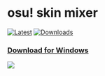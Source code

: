 # osu! skin mixer

[![Latest](https://img.shields.io/github/v/release/rednir/OsuSkinMixer)](https://github.com/rednir/OsuSkinMixer/releases/latest/)
[![Downloads](https://img.shields.io/github/downloads/rednir/OsuSkinMixer/total)](https://github.com/rednir/OsuSkinMixer/releases/latest/)

### [Download for Windows](https://github.com/rednir/OsuSkinMixer/releases/latest/download/osu-skin-mixer-installer.exe)

[![](https://user-images.githubusercontent.com/10225220/218430003-17085907-f970-4ba1-b62e-707f076db62c.png)](https://www.youtube.com/watch?v=Tr6hPX3P8Es)

